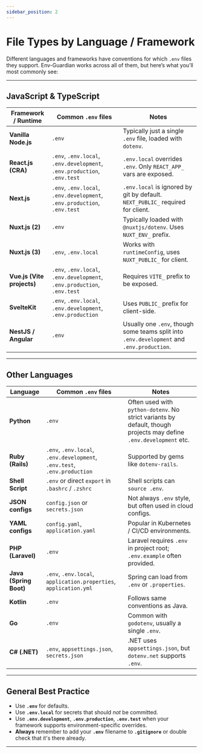 ```yaml
---
sidebar_position: 2
---
```


# File Types by Language / Framework

Different languages and frameworks have conventions for which `.env` files they support. Env-Guardian works across all of them, but here’s what you’ll most commonly see:

---

## JavaScript & TypeScript

| Framework / Runtime | Common `.env` files | Notes |
|---------------------|---------------------|-------|
| **Vanilla Node.js** | `.env` | Typically just a single `.env` file, loaded with `dotenv`. |
| **React.js (CRA)** | `.env`, `.env.local`, `.env.development`, `.env.production`, `.env.test` | `.env.local` overrides `.env`. Only `REACT_APP_` vars are exposed. |
| **Next.js** | `.env`, `.env.local`, `.env.development`, `.env.production`, `.env.test` | `.env.local` is ignored by git by default. `NEXT_PUBLIC_` required for client. |
| **Nuxt.js (2)** | `.env` | Typically loaded with `@nuxtjs/dotenv`. Uses `NUXT_ENV_` prefix. |
| **Nuxt.js (3)** | `.env`, `.env.local` | Works with `runtimeConfig`, uses `NUXT_PUBLIC_` for client. |
| **Vue.js (Vite projects)** | `.env`, `.env.local`, `.env.development`, `.env.production`, `.env.test` | Requires `VITE_` prefix to be exposed. |
| **SvelteKit** | `.env`, `.env.local`, `.env.development`, `.env.production` | Uses `PUBLIC_` prefix for client-side. |
| **NestJS / Angular** | `.env` | Usually one `.env`, though some teams split into `.env.development` and `.env.production`. |

---

## Other Languages

| Language | Common `.env` files | Notes |
|----------|---------------------|-------|
| **Python** | `.env` | Often used with `python-dotenv`. No strict variants by default, though projects may define `.env.development` etc. |
| **Ruby (Rails)** | `.env`, `.env.local`, `.env.development`, `.env.test`, `.env.production` | Supported by gems like `dotenv-rails`. |
| **Shell Script** | `.env` or direct `export` in `.bashrc` / `.zshrc` | Shell scripts can `source .env`. |
| **JSON configs** | `config.json` or `secrets.json` | Not always `.env` style, but often used in cloud configs. |
| **YAML configs** | `config.yaml`, `application.yaml` | Popular in Kubernetes / CI/CD environments. |
| **PHP (Laravel)** | `.env` | Laravel requires `.env` in project root; `.env.example` often provided. |
| **Java (Spring Boot)** | `.env`, `.env.local`, `application.properties`, `application.yml` | Spring can load from `.env` or `.properties`. |
| **Kotlin** | `.env` | Follows same conventions as Java. |
| **Go** | `.env` | Common with `godotenv`, usually a single `.env`. |
| **C# (.NET)** | `.env`, `appsettings.json`, `secrets.json` | .NET uses `appsettings.json`, but `dotenv.net` supports `.env`. |

---

## General Best Practice
- Use **`.env`** for defaults.  
- Use **`.env.local`** for secrets that should *not* be committed.  
- Use **`.env.development`**, **`.env.production`**, **`.env.test`** when your framework supports environment-specific overrides.  
- **Always** remember to add your **`.env`** filename to **`.gitignore`** or double check that it's there already.  

---